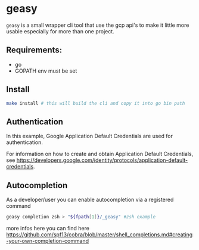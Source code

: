 # geasy

`geasy` is a small wrapper cli tool that use the gcp api's to make it little more usable especially for more than one project. 

## Requirements: 

- go
- GOPATH env must be set

## Install

```bash
make install # this will build the cli and copy it into go bin path
```

## Authentication

In this example, Google Application Default Credentials are used for authentication.

For information on how to create and obtain Application Default Credentials, see https://developers.google.com/identity/protocols/application-default-credentials.

## Autocompletion

As a developer/user you can enable autocompletion via a registered command 

```bash
geasy completion zsh > "${fpath[1]}/_geasy" #zsh example
```

more infos here you can find here https://github.com/spf13/cobra/blob/master/shell_completions.md#creating-your-own-completion-command
